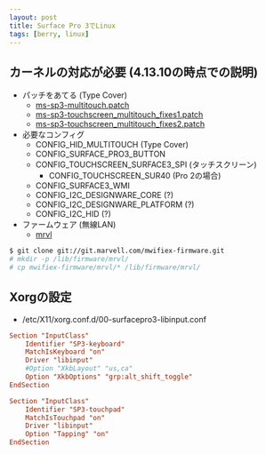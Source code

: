 ```yaml
---
layout: post
title: Surface Pro 3でLinux
tags: [berry, linux]
---
```


## カーネルの対応が必要 (4.13.10の時点での説明)

- パッチをあてる (Type Cover)
  - [ms-sp3-multitouch.patch](ms-sp3-multitouch.patch)
  - [ms-sp3-touchscreen_multitouch_fixes1.patch](ms-sp3-touchscreen_multitouch_fixes1.patch)
  - [ms-sp3-touchscreen_multitouch_fixes2.patch](ms-sp3-touchscreen_multitouch_fixes2.patch)
- 必要なコンフィグ
  - CONFIG_HID_MULTITOUCH (Type Cover)
  - CONFIG_SURFACE_PRO3_BUTTON
  - CONFIG_TOUCHSCREEN_SURFACE3_SPI (タッチスクリーン)
    - CONFIG_TOUCHSCREEN_SUR40 (Pro 2の場合)
  - CONFIG_SURFACE3_WMI
  - CONFIG_I2C_DESIGNWARE_CORE (?)
  - CONFIG_I2C_DESIGNWARE_PLATFORM (?)
  - CONFIG_I2C_HID (?)
- ファームウェア (無線LAN)
  - [mrvl](https://git.kernel.org/pub/scm/linux/kernel/git/firmware/linux-firmware.git/commit/)

```bash
$ git clone git://git.marvell.com/mwifiex-firmware.git
# mkdir -p /lib/firmware/mrvl/
# cp mwifiex-firmware/mrvl/* /lib/firmware/mrvl/
```

## Xorgの設定

- /etc/X11/xorg.conf.d/00-surfacepro3-libinput.conf

```/etc/X11/xorg.conf.d/00-surfacepro3-libinput.conf
Section "InputClass"
	Identifier "SP3-keyboard"
	MatchIsKeyboard "on"
	Driver "libinput"
	#Option "XkbLayout" "us,ca"
	Option "XkbOptions" "grp:alt_shift_toggle"
EndSection

Section "InputClass"
	Identifier "SP3-touchpad"
	MatchIsTouchpad "on"
	Driver "libinput"
	Option "Tapping" "on"
EndSection
```
